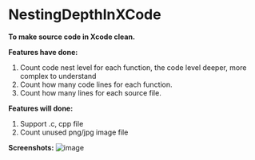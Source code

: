 # NestingDepthInXCode

**To make source code in Xcode clean.**

**Features have done:**
  1. Count code nest level for each function, the code level deeper, more complex to understand
  2. Count how many code lines for each function.
  3. Count how many lines for each source file.
  
**Features will done:**
  1. Support .c, cpp file
  2. Count unused png/jpg image file

**Screenshots:**
 ![image](https://github.com/shuice/NestingDepthInXCode/raw/master/Screenshots/capture1.png)

 